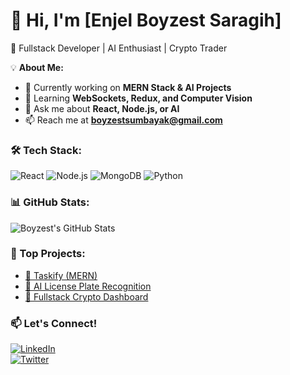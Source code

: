 # 👋 Hi, I'm [Enjel Boyzest Saragih]  
🚀 Fullstack Developer | AI Enthusiast | Crypto Trader  

💡 **About Me:**  
- 🔭 Currently working on **MERN Stack & AI Projects**  
- 🌱 Learning **WebSockets, Redux, and Computer Vision**  
- 💬 Ask me about **React, Node.js, or AI**  
- 📫 Reach me at **boyzestsumbayak@gmail.com**  

### 🛠 Tech Stack:  
![React](https://img.shields.io/badge/-React-61DAFB?logo=react&logoColor=white&style=for-the-badge)
![Node.js](https://img.shields.io/badge/-Node.js-339933?logo=node.js&logoColor=white&style=for-the-badge)
![MongoDB](https://img.shields.io/badge/-MongoDB-47A248?logo=mongodb&logoColor=white&style=for-the-badge)
![Python](https://img.shields.io/badge/-Python-3776AB?logo=python&logoColor=white&style=for-the-badge)  

### 📊 GitHub Stats:  
![Boyzest's GitHub Stats](https://github-readme-stats.vercel.app/api?username=Boyzest-Saragih&show_icons=true&theme=tokyonight)  

### 🚀 Top Projects:  
- [🔗 Taskify (MERN)](https://github.com/Boyzest-Saragih/Taskify)  
- [🔗 AI License Plate Recognition](https://github.com/Boyzest-Saragih/AI-License-Plate)  
- [🔗 Fullstack Crypto Dashboard](https://github.com/Boyzest-Saragih/Crypto-Dashboard)  

### 📫 Let's Connect!  
[![LinkedIn](https://img.shields.io/badge/-LinkedIn-0077B5?logo=linkedin&logoColor=white&style=for-the-badge)](https://www.linkedin.com/in/yourusername/)  
[![Twitter](https://img.shields.io/badge/-Twitter-1DA1F2?logo=twitter&logoColor=white&style=for-the-badge)](https://twitter.com/yourusername)  
